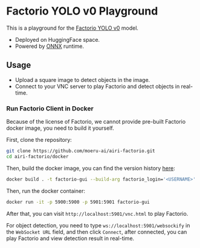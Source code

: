 # Factorio YOLO v0 Playground

This is a playground for the [Factorio YOLO v0](../../models/factorio-yolo-v0/README.md) model.

- Deployed on HuggingFace space.
- Powered by [ONNX](https://onnx.ai/) runtime.

## Usage

- Upload a square image to detect objects in the image.
- Connect to your VNC server to play Factorio and detect objects in real-time.

### Run Factorio Client in Docker

Because of the license of Factorio, we cannot provide pre-built Factorio docker image, you need to build it yourself.

First, clone the repository:

```bash
git clone https://github.com/moeru-ai/airi-factorio.git
cd airi-factorio/docker
```

Then, build the docker image, you can find the version history [here](https://wiki.factorio.com/Version_history):

```bash
docker build . -t factorio-gui --build-arg factorio_login='<USERNAME>' --build-arg factorio_pwd='<PASSWORD>' --build-arg factorio_version=<VERSION>
```

Then, run the docker container:

```bash
docker run -it -p 5900:5900 -p 5901:5901 factorio-gui
```

After that, you can visit `http://localhost:5901/vnc.html` to play Factorio.

For object detection, you need to type `ws://localhost:5901/websockify` in the `WebSocket URL` field, and then click `Connect`, after connected, you can play Factorio and view detection result in real-time.
